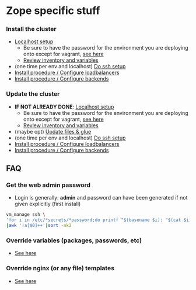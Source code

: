 # Zope specific stuff

### <a name="install_cluster"/>Install the cluster
- [Localhost setup](deploy.md#prepare)
    - Be sure to have the password for the environment you are deploying onto except for vagrant, [see here](deploy.md#setupvault)
    - [Review inventory and variables](deploy.md#managevault)
- (one time per env and localhost) [Do ssh setup](deploy.md#sshdeploysetup)
- [Install procedure / Configure loadbalancers](deploy.md#install_haproxy)
- [Install procedure / Configure backends](deploy.md#install_app)

### <a name="update_cluster"/>Update the cluster
- **IF NOT ALREADY DONE**: [Localhost setup](deploy.md#prepare)
    - Be sure to have the password for the environment you are deploying onto except for vagrant, [see here](deploy.md#setupvault)
    - [Review inventory and variables](deploy.md#managevault)
- (maybe opt) [Update files & glue](deploy.md#code_sync)
- (one time per env and localhost) [Do ssh setup](deploy.md#sshdeploysetup)
- [Install procedure / Configure loadbalancers](deploy.md#install_haproxy)
- [Install procedure / Configure backends](deploy.md#install_app)

## FAQ
### <a name="password"/>Get the web admin password
- Login is generally: **admin** and password can have been generated if not given explicitly (first install)
```sh
vm_manage ssh \
'for i in /etc/*secrets/*password;do printf "$(basename $i): "$(cat $i)\\n;done'\
|awk '!a[$0]++'|sort -nk2
```

### <a name="varsedit"/>Override variables (packages, passwords, etc)
- [See here](usage.md#varswherehow)

### <a name="templatesedit"/>Override nginx (or any file) templates
- [See here](usage.md#ansibletemplates)
